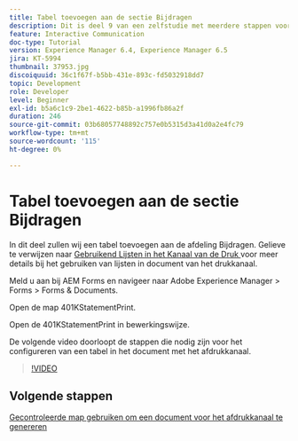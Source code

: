 ```yaml
---
title: Tabel toevoegen aan de sectie Bijdragen
description: Dit is deel 9 van een zelfstudie met meerdere stappen voor het maken van uw eerste interactieve communicatiedocument. In dit deel voegen we een tabel toe aan de sectie voor bijdragen.
feature: Interactive Communication
doc-type: Tutorial
version: Experience Manager 6.4, Experience Manager 6.5
jira: KT-5994
thumbnail: 37953.jpg
discoiquuid: 36c1f67f-b5bb-431e-893c-fd5032918dd7
topic: Development
role: Developer
level: Beginner
exl-id: b5a6c1c9-2be1-4622-b85b-a1996fb86a2f
duration: 246
source-git-commit: 03b68057748892c757e0b5315d3a41d0a2e4fc79
workflow-type: tm+mt
source-wordcount: '115'
ht-degree: 0%

---
```


# Tabel toevoegen aan de sectie Bijdragen

In dit deel zullen wij een tabel toevoegen aan de afdeling Bijdragen.
Gelieve te verwijzen naar [ Gebruikend Lijsten in het Kanaal van de Druk ](/help/forms/interactive-communications/table-in-print-channel-documents-video-use.md) voor meer details bij het gebruiken van lijsten in document van het drukkanaal.

Meld u aan bij AEM Forms en navigeer naar Adobe Experience Manager > Forms > Forms &amp; Documents.

Open de map 401KStatementPrint.

Open de 401KStatementPrint in bewerkingswijze.

De volgende video doorloopt de stappen die nodig zijn voor het configureren van een tabel in het document met het afdrukkanaal.

>[!VIDEO](https://video.tv.adobe.com/v/27769?quality=12&learn=on)

## Volgende stappen

[Gecontroleerde map gebruiken om een document voor het afdrukkanaal te genereren](./using-watched-folder-to-generate-document.md)